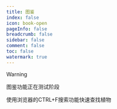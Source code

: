 ```yaml
---
title: 图鉴
index: false
icon: book-open
pageInfo: false
breadcrumb: false
sidebar: false
comment: false
toc: false
watermark: true
---
```

> [!warning]
> 图鉴功能正在测试阶段
>
> 使用浏览器的CTRL+F搜索功能快速查找植物

<script setup>
    import { createApp,provide } from 'vue';
    import Wiki from '@source/components/wiki/App.vue';
    const wiki = createApp(Wiki);
    provide("i18nLanguage",'zh');
</script>

<wiki />
